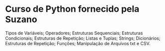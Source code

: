 # Curso de Python fornecido pela Suzano
Tipos de Variáveis; Operadores; Estruturas Sequenciais; Estruturas Condicionais; Estruturas de Repetição; Listas e Tuplas; Strings; Dicionários; Estruturas de Repetição; Funções; Manipulação de Arquivos txt e CSV.
